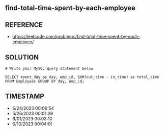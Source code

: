 ## find-total-time-spent-by-each-employee

## REFERENCE

- https://leetcode.com/problems/find-total-time-spent-by-each-employee/

## SOLUTION

``` mysql
# Write your MySQL query statement below

SELECT event_day as day, emp_id, SUM(out_time - in_time) as total_time FROM Employees GROUP BY day, emp_id;
```


## TIMESTAMP

- 5/24/2023 00:06:54
- 5/26/2023 00:01:39
- 6/01/2023 00:03:10
- 6/10/2023 00:04:01
